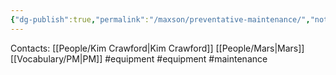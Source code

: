 ```yaml
---
{"dg-publish":true,"permalink":"/maxson/preventative-maintenance/","noteIcon":"","created":"2025-01-10T14:56:44.385-06:00"}
---
```


Contacts:
[[People/Kim Crawford\|Kim Crawford]]
[[People/Mars\|Mars]]
[[Vocabulary/PM\|PM]]
#equipment 
#equipment 
#maintenance 